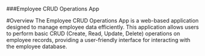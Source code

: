 ###Employee CRUD Operations App


#Overview
The Employee CRUD Operations App is a web-based application designed to manage employee data efficiently. This application allows users to perform basic CRUD (Create, Read, Update, Delete) operations on employee records, providing a user-friendly interface for interacting with the employee database.


